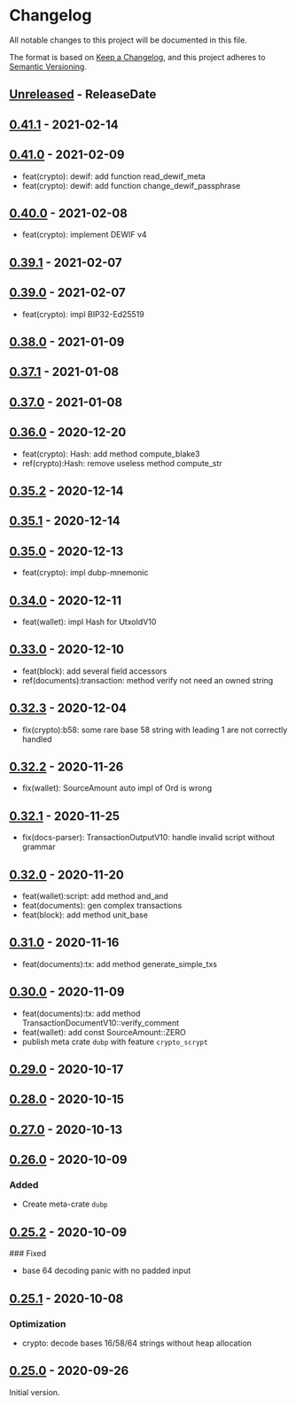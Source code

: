 # Changelog

All notable changes to this project will be documented in this file.

The format is based on [Keep a Changelog](https://keepachangelog.com/en/1.0.0/),
and this project adheres to [Semantic Versioning](https://semver.org/spec/v2.0.0.html).

<!-- next-header -->

## [Unreleased] - ReleaseDate

## [0.41.1] - 2021-02-14

## [0.41.0] - 2021-02-09

- feat(crypto): dewif: add function read_dewif_meta
- feat(crypto): dewif: add function change_dewif_passphrase

## [0.40.0] - 2021-02-08

- feat(crypto): implement DEWIF v4

## [0.39.1] - 2021-02-07

## [0.39.0] - 2021-02-07

- feat(crypto): impl BIP32-Ed25519

## [0.38.0] - 2021-01-09

## [0.37.1] - 2021-01-08

## [0.37.0] - 2021-01-08

## [0.36.0] - 2020-12-20

- feat(crypto): Hash: add method compute_blake3
- ref(crypto):Hash: remove useless method compute_str

## [0.35.2] - 2020-12-14

## [0.35.1] - 2020-12-14

## [0.35.0] - 2020-12-13

- feat(crypto): impl dubp-mnemonic

## [0.34.0] - 2020-12-11

- feat(wallet): impl Hash for UtxoIdV10

## [0.33.0] - 2020-12-10

- feat(block): add several field accessors
- ref(documents):transaction: method verify not need an owned string

## [0.32.3] - 2020-12-04

- fix(crypto):b58: some rare base 58 string with leading 1 are not correctly handled

## [0.32.2] - 2020-11-26

- fix(wallet): SourceAmount auto impl of Ord is wrong

## [0.32.1] - 2020-11-25

- fix(docs-parser): TransactionOutputV10: handle invalid script without grammar

## [0.32.0] - 2020-11-20

- feat(wallet):script: add method and_and
- feat(documents): gen complex transactions
- feat(block): add method unit_base

## [0.31.0] - 2020-11-16

- feat(documents):tx: add method generate_simple_txs

## [0.30.0] - 2020-11-09

- feat(documents):tx: add method TransactionDocumentV10::verify_comment
- feat(wallet): add const SourceAmount::ZERO
- publish meta crate `dubp` with feature `crypto_scrypt`

## [0.29.0] - 2020-10-17

## [0.28.0] - 2020-10-15

## [0.27.0] - 2020-10-13

## [0.26.0] - 2020-10-09

### Added

- Create meta-crate `dubp`

## [0.25.2] - 2020-10-09

### Fixed

- base 64 decoding panic with no padded input

## [0.25.1] - 2020-10-08

### Optimization

- crypto: decode bases 16/58/64 strings without heap allocation

## [0.25.0] - 2020-09-26

Initial version.

<!-- next-url -->
[Unreleased]: https://git.duniter.org/libs/dubp-rs-libs/compare/v0.41.1...HEAD
[0.41.1]: https://git.duniter.org/libs/dubp-rs-libs/compare/v0.41.0...v0.41.1
[0.41.0]: https://git.duniter.org/libs/dubp-rs-libs/compare/v0.40.0...v0.41.0
[0.40.0]: https://git.duniter.org/libs/dubp-rs-libs/compare/v0.39.1...v0.40.0
[0.39.1]: https://git.duniter.org/libs/dubp-rs-libs/compare/v0.39.0...v0.39.1
[0.39.0]: https://git.duniter.org/libs/dubp-rs-libs/compare/v0.38.0...v0.39.0
[0.38.0]: https://git.duniter.org/libs/dubp-rs-libs/compare/v0.37.1...v0.38.0
[0.37.1]: https://git.duniter.org/libs/dubp-rs-libs/compare/v0.37.0...v0.37.1
[0.37.0]: https://git.duniter.org/libs/dubp-rs-libs/compare/v0.36.0...v0.37.0
[0.36.0]: https://git.duniter.org/libs/dubp-rs-libs/compare/v0.35.2...v0.36.0
[0.35.2]: https://git.duniter.org/libs/dubp-rs-libs/compare/v0.35.1...v0.35.2
[0.35.1]: https://git.duniter.org/libs/dubp-rs-libs/compare/v0.35.0...v0.35.1
[0.35.0]: https://git.duniter.org/libs/dubp-rs-libs/compare/v0.34.0...v0.35.0
[0.34.0]: https://git.duniter.org/libs/dubp-rs-libs/compare/v0.33.0...v0.34.0
[0.33.0]: https://git.duniter.org/libs/dubp-rs-libs/compare/v0.32.3...v0.33.0
[0.32.3]: https://git.duniter.org/libs/dubp-rs-libs/compare/v0.32.2...v0.32.3
[0.32.2]: https://git.duniter.org/libs/dubp-rs-libs/compare/v0.32.1...v0.32.2
[0.32.1]: https://git.duniter.org/libs/dubp-rs-libs/compare/v0.32.0...v0.32.1
[0.32.0]: https://git.duniter.org/libs/dubp-rs-libs/compare/v0.31.0...v0.32.0
[0.31.0]: https://git.duniter.org/libs/dubp-rs-libs/compare/v0.30.0...v0.31.0
[0.30.0]: https://git.duniter.org/libs/dubp-rs-libs/compare/v0.29.0...v0.30.0
[0.29.0]: https://git.duniter.org/libs/dubp-rs-libs/compare/v0.28.0...v0.29.0
[0.28.0]: https://git.duniter.org/libs/dubp-rs-libs/compare/v0.27.0...v0.28.0
[0.27.0]: https://git.duniter.org/libs/dubp-rs-libs/compare/v0.26.0...v0.27.0
[0.26.0]: https://git.duniter.org/libs/dup-rs-libs/compare/v0.25.2...v0.26.0
[0.25.2]: https://git.duniter.org/libs/dubp-rs-libs/compare/v0.25.1...v0.25.2
[0.25.1]: https://git.duniter.org/libs/dubp-rs-libs/compare/v0.25.0...v0.25.1
[0.25.0]: https://git.duniter.org/libs/dubp-rs-libs/compare/v0.24.0...v0.25.0
